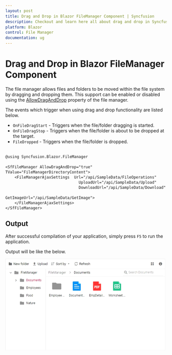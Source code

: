 ```yaml
---
layout: post
title: Drag and Drop in Blazor FileManager Component | Syncfusion
description: Checkout and learn here all about drag and drop in Syncfusion Blazor FileManager component and more.
platform: Blazor
control: File Manager
documentation: ug
---
```


# Drag and Drop in Blazor FileManager Component

The file manager allows files and folders to be moved within the file system by dragging and dropping them. This support can be enabled or disabled using the [AllowDragAndDrop](https://help.syncfusion.com/cr/blazor/Syncfusion.Blazor.FileManager.SfFileManager-1.html#Syncfusion_Blazor_FileManager_SfFileManager_1_AllowDragAndDrop) property of the file manager.

The events which trigger when using drag and drop functionality are listed below.

* `OnFileDragStart` - Triggers when the file/folder dragging is started.
* `OnFileDragStop` - Triggers when the file/folder is about to be dropped at the target.
* `FileDropped` - Triggers when the file/folder is dropped.

```cshtml

@using Syncfusion.Blazor.FileManager

<SfFileManager AllowDragAndDrop="true" TValue="FileManagerDirectoryContent">
    <FileManagerAjaxSettings  Url="/api/SampleData/FileOperations"
                                UploadUrl="/api/SampleData/Upload"
                                DownloadUrl="/api/SampleData/Download"
                                GetImageUrl="/api/SampleData/GetImage">
    </FileManagerAjaxSettings>
</SfFileManager>

```

## Output

After successful compilation of your application, simply press `F5` to run the application.

Output will be like the below.

![Drag and Drop in Blazor FileManager](images/blazor-filemanager-drag-and-drop.gif)